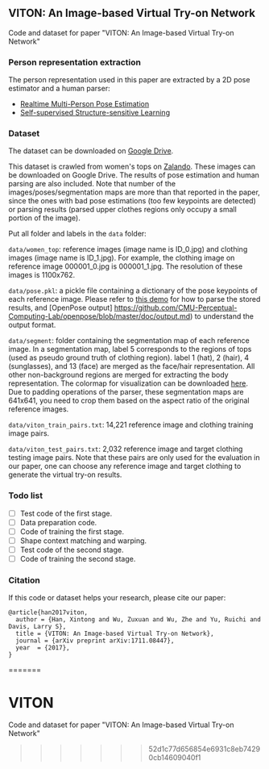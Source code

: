 ## VITON: An Image-based Virtual Try-on Network
Code and dataset for paper "VITON: An Image-based Virtual Try-on Network"

### Person representation extraction
The person representation used in this paper are extracted by a 2D pose estimator and a human parser:
* [Realtime Multi-Person Pose Estimation](https://github.com/ZheC/Realtime_Multi-Person_Pose_Estimation)
* [Self-supervised Structure-sensitive Learning](https://github.com/Engineering-Course/LIP_SSL)

### Dataset

The dataset can be downloaded on [Google Drive](https://drive.google.com/drive/folders/1-RIcmjQKTqsf3PZsoHT4hivNngx_3386?usp=sharing).

This dataset is crawled from women's tops on [Zalando](https://www.zalando.co.uk/womens-clothing-tops/). These images can be downloaded on Google Drive. The results of pose estimation and human parsing are also included. Note that number of the images/poses/segmentation maps are more than that reported in the paper, since the ones with bad pose estimations (too few keypoints are detected) or parsing results (parsed upper clothes regions only occupy a small portion of the image).

Put all folder and labels in the ```data``` folder:

```data/women_top```: reference images (image name is ID_0.jpg) and clothing images (image name is ID_1.jpg). For example, the clothing image on reference image 000001_0.jpg is 000001_1.jpg. The resolution of these images is 1100x762.

```data/pose.pkl```: a pickle file containing a dictionary of the pose keypoints of each reference image. Please refer to [this demo](https://github.com/ZheC/Realtime_Multi-Person_Pose_Estimation/blob/master/testing/python/demo.ipynb) for how to parse the stored results, and [OpenPose output] https://github.com/CMU-Perceptual-Computing-Lab/openpose/blob/master/doc/output.md) to understand the output format.

```data/segment```: folder containing the segmentation map of each reference image. In a segmentation map, label 5 corresponds to the regions of tops (used as pseudo ground truth of clothing region). label 1 (hat), 2 (hair), 4 (sunglasses), and 13 (face) are merged as the face/hair representation. All other non-background regions are merged for extracting the body representation. The colormap for visualization can be downloaded [here](https://github.com/Engineering-Course/LIP_SSL/blob/master/human_colormap.mat). Due to padding operations of the parser, these segmentation maps are 641x641, you need to crop them based on the aspect ratio of the original reference images.

```data/viton_train_pairs.txt```: 14,221 reference image and clothing training image pairs.

```data/viton_test_pairs.txt```: 2,032 reference image and target clothing testing image pairs. Note that these pairs are only used for the evaluation in our paper, one can choose any reference image and target clothing to generate the virtual try-on results.


### Todo list
- [ ] Test code of the first stage.
- [ ] Data preparation code.
- [ ] Code of training the first stage.
- [ ] Shape context matching and warping.
- [ ] Test code of the second stage.
- [ ] Code of training the second stage.

### Citation

If this code or dataset helps your research, please cite our paper:

    @article{han2017viton,
      author = {Han, Xintong and Wu, Zuxuan and Wu, Zhe and Yu, Ruichi and Davis, Larry S},
      title = {VITON: An Image-based Virtual Try-on Network},
      journal = {arXiv preprint arXiv:1711.08447},
      year  = {2017},
    }
=======
# VITON
Code and dataset for paper "VITON: An Image-based Virtual Try-on Network"
>>>>>>> 52d1c77d656854e6931c8eb74290cb14609040f1
